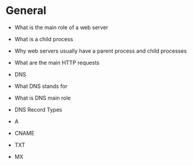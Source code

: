 # General

*    What is the main role of a web server
*    What is a child process
*    Why web servers usually have a parent process and child processes
*    What are the main HTTP requests

* DNS

*    What DNS stands for
*    What is DNS main role

* DNS Record Types

*    A
*    CNAME
*    TXT
*    MX